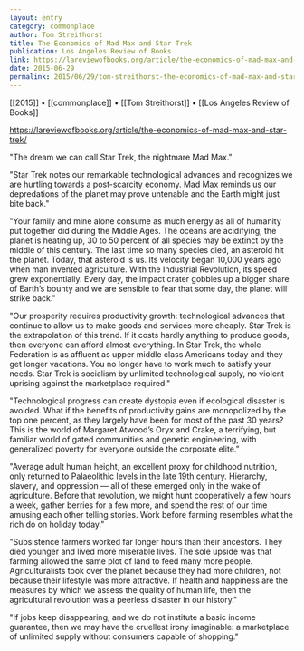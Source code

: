 ```yaml
---
layout: entry
category: commonplace
author: Tom Streithorst
title: The Economics of Mad Max and Star Trek
publication: Los Angeles Review of Books 
link: https://lareviewofbooks.org/article/the-economics-of-mad-max-and-star-trek/
date: 2015-06-29
permalink: 2015/06/29/tom-streithorst-the-economics-of-mad-max-and-star-trek
---
```


[[2015]] • [[commonplace]] • [[Tom Streithorst]] • [[Los Angeles Review of Books]]

https://lareviewofbooks.org/article/the-economics-of-mad-max-and-star-trek/

"The dream we can call Star Trek, the nightmare Mad Max."
 
"Star Trek notes our remarkable technological advances and recognizes we are hurtling towards a post-scarcity economy. Mad Max reminds us our depredations of the planet may prove untenable and the Earth might just bite back."

"Your family and mine alone consume as much energy as all of humanity put together did during the Middle Ages. The oceans are acidifying, the planet is heating up, 30 to 50 percent of all species may be extinct by the middle of this century. The last time so many species died, an asteroid hit the planet. Today, that asteroid is us. Its velocity began 10,000 years ago when man invented agriculture. With the Industrial Revolution, its speed grew exponentially. Every day, the impact crater gobbles up a bigger share of Earth’s bounty and we are sensible to fear that some day, the planet will strike back."

"Our prosperity requires productivity growth: technological advances that continue to allow us to make goods and services more cheaply. Star Trek is the extrapolation of this trend. If it costs hardly anything to produce goods, then everyone can afford almost everything. In Star Trek, the whole Federation is as affluent as upper middle class Americans today and they get longer vacations. You no longer have to work much to satisfy your needs. Star Trek is socialism by unlimited technological supply, no violent uprising against the marketplace required."

"Technological progress can create dystopia even if ecological disaster is avoided. What if the benefits of productivity gains are monopolized by the top one percent, as they largely have been for most of the past 30 years? This is the world of Margaret Atwood’s Oryx and Crake, a terrifying, but familiar world of gated communities and genetic engineering, with generalized poverty for everyone outside the corporate elite."

"Average adult human height, an excellent proxy for childhood nutrition, only returned to Palaeolithic levels in the late 19th century. Hierarchy, slavery, and oppression — all of these emerged only in the wake of agriculture. Before that revolution, we might hunt cooperatively a few hours a week, gather berries for a few more, and spend the rest of our time amusing each other telling stories. Work before farming resembles what the rich do on holiday today."

"Subsistence farmers worked far longer hours than their ancestors. They died younger and lived more miserable lives. The sole upside was that farming allowed the same plot of land to feed many more people. Agriculturalists took over the planet because they had more children, not because their lifestyle was more attractive. If health and happiness are the measures by which we assess the quality of human life, then the agricultural revolution was a peerless disaster in our history."

"If jobs keep disappearing, and we do not institute a basic income guarantee, then we may have the cruellest irony imaginable: a marketplace of unlimited supply without consumers capable of shopping."